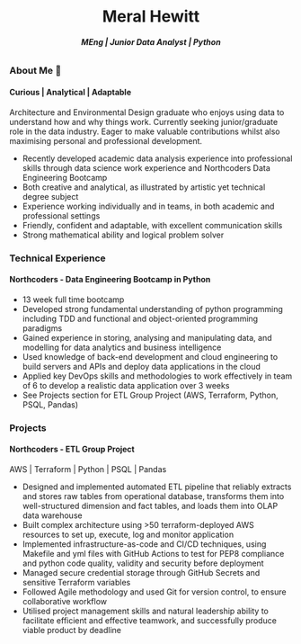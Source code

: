 # <center>**Meral Hewitt**</center>
###### <center>**MEng | Junior Data Analyst | Python**</center>


### About Me 👋
#### Curious | Analytical | Adaptable

Architecture and Environmental Design graduate who enjoys using data to understand how and why things work. Currently seeking junior/graduate role in the data industry. Eager to make valuable contributions whilst also maximising personal and professional development.

- Recently developed academic data analysis experience into professional skills through data science work experience and Northcoders Data Engineering Bootcamp
- Both creative and analytical, as illustrated by artistic yet technical degree subject
- Experience working individually and in teams, in both academic and professional settings
- Friendly, confident and adaptable, with excellent communication skills
- Strong mathematical ability and logical problem solver

### Technical Experience
#### Northcoders - Data Engineering Bootcamp in Python

- 13 week full time bootcamp
- Developed strong fundamental understanding of python programming including TDD and functional and object-oriented programming paradigms
- Gained experience in storing, analysing and manipulating data, and modelling for data analytics and business intelligence
- Used knowledge of back-end development and cloud engineering to build servers and APIs and deploy data applications in the cloud
- Applied key DevOps skills and methodologies to work effectively in team of 6 to develop a realistic data application over 3 weeks
- See Projects section for ETL Group Project (AWS, Terraform, Python, PSQL, Pandas)

### Projects
#### Northcoders - ETL Group Project

AWS | Terraform | Python | PSQL | Pandas

- Designed and implemented automated ETL pipeline that reliably extracts and stores raw tables from operational database, transforms them into well-structured dimension and fact tables, and loads them into OLAP data warehouse
- Built complex architecture using >50 terraform-deployed AWS resources to set up, execute, log and monitor application
- Implemented infrastructure-as-code and CI/CD techniques, using Makefile and yml files with GitHub Actions to test for PEP8 compliance and python code quality, validity and security before deployment
- Managed secure credential storage through GitHub Secrets and sensitive Terraform variables
- Followed Agile methodology and used Git for version control, to ensure collaborative workflow
- Utilised project management skills and natural leadership ability to facilitate efficient and effective teamwork, and successfully produce viable product by deadline

<!--


**mesuhe/mesuhe** is a ✨ _special_ ✨ repository because its `README.md` (this file) appears on your GitHub profile.

Here are some ideas to get you started:

- 🔭 I’m currently working on ...
- 🌱 I’m currently learning ...
- 👯 I’m looking to collaborate on ...
- 🤔 I’m looking for help with ...
- 💬 Ask me about ...
- 📫 How to reach me: ...
- 😄 Pronouns: ...
- ⚡ Fun fact: ...
-->
